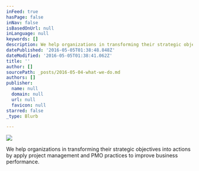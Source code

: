 ```yaml
---
inFeed: true
hasPage: false
inNav: false
isBasedOnUrl: null
inLanguage: null
keywords: []
description: We help organizations in transforming their strategic objectives into actions by apply project management and PMO practices to improve business performance.
datePublished: '2016-05-05T01:38:48.848Z'
dateModified: '2016-05-05T01:38:41.062Z'
title: ''
author: []
sourcePath: _posts/2016-05-04-what-we-do.md
authors: []
publisher:
  name: null
  domain: null
  url: null
  favicon: null
starred: false
_type: Blurb

---
```

![](https://the-grid-user-content.s3-us-west-2.amazonaws.com/219e77b5-8d04-4ffb-b9d9-9b57f0b02589.jpg)

We help organizations in transforming their strategic objectives into actions by apply project management and PMO practices to improve business performance.